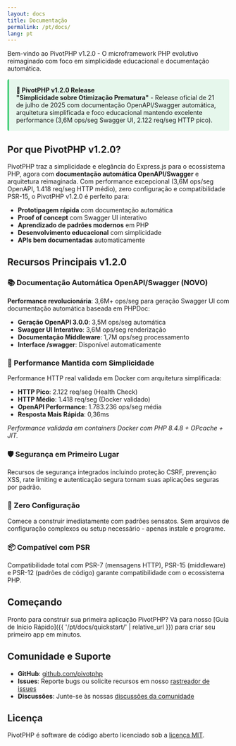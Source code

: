 ```yaml
---
layout: docs
title: Documentação
permalink: /pt/docs/
lang: pt
---
```


<p class="lead">Bem-vindo ao PivotPHP v1.2.0 - O microframework PHP evolutivo reimaginado com foco em simplicidade educacional e documentação automática.</p>

<div style="background: rgba(34, 197, 94, 0.1); border-left: 4px solid rgba(34, 197, 94, 0.8); padding: 1rem; margin: 1rem 0; border-radius: 4px;">
  <strong>🚀 PivotPHP v1.2.0 Release</strong><br>
  <strong>"Simplicidade sobre Otimização Prematura"</strong> - Release oficial de 21 de julho de 2025 com documentação OpenAPI/Swagger automática, arquitetura simplificada e foco educacional mantendo excelente performance (3,6M ops/seg Swagger UI, 2.122 req/seg HTTP pico).
</div>

## Por que PivotPHP v1.2.0?

PivotPHP traz a simplicidade e elegância do Express.js para o ecossistema PHP, agora com **documentação automática OpenAPI/Swagger** e arquitetura reimaginada. Com performance excepcional (3,6M ops/seg OpenAPI, 1.418 req/seg HTTP médio), zero configuração e compatibilidade PSR-15, o PivotPHP v1.2.0 é perfeito para:

- **Prototipagem rápida** com documentação automática
- **Proof of concept** com Swagger UI interativo
- **Aprendizado de padrões modernos** em PHP
- **Desenvolvimento educacional** com simplicidade
- **APIs bem documentadas** automaticamente

## Recursos Principais v1.2.0

### 📚 Documentação Automática OpenAPI/Swagger (NOVO)
**Performance revolucionária**: 3,6M+ ops/seg para geração Swagger UI com documentação automática baseada em PHPDoc:

- **Geração OpenAPI 3.0.0**: 3,5M ops/seg automática
- **Swagger UI Interativo**: 3,6M ops/seg renderização
- **Documentação Middleware**: 1,7M ops/seg processamento
- **Interface /swagger**: Disponível automaticamente

### 🚀 Performance Mantida com Simplicidade
Performance HTTP real validada em Docker com arquitetura simplificada:

- **HTTP Pico**: 2.122 req/seg (Health Check)
- **HTTP Médio**: 1.418 req/seg (Docker validado)
- **OpenAPI Performance**: 1.783.236 ops/seg média
- **Resposta Mais Rápida**: 0,36ms

*Performance validada em containers Docker com PHP 8.4.8 + OPcache + JIT.*

### 🛡️ Segurança em Primeiro Lugar
Recursos de segurança integrados incluindo proteção CSRF, prevenção XSS, rate limiting e autenticação segura tornam suas aplicações seguras por padrão.

### 🔧 Zero Configuração
Comece a construir imediatamente com padrões sensatos. Sem arquivos de configuração complexos ou setup necessário - apenas instale e programe.

### 📦 Compatível com PSR
Compatibilidade total com PSR-7 (mensagens HTTP), PSR-15 (middleware) e PSR-12 (padrões de código) garante compatibilidade com o ecossistema PHP.

## Começando

Pronto para construir sua primeira aplicação PivotPHP? Vá para nosso [Guia de Início Rápido]({{ '/pt/docs/quickstart/' | relative_url }}) para criar seu primeiro app em minutos.

## Comunidade e Suporte

- **GitHub**: [github.com/pivotphp](https://github.com/pivotphp)
- **Issues**: Reporte bugs ou solicite recursos em nosso [rastreador de issues](https://github.com/pivotphp/framework/issues)
- **Discussões**: Junte-se às nossas [discussões da comunidade](https://github.com/pivotphp/framework/discussions)

## Licença

PivotPHP é software de código aberto licenciado sob a [licença MIT](https://opensource.org/licenses/MIT).

